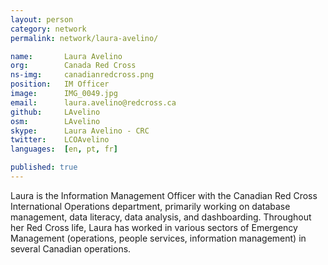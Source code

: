 ```yaml
---
layout: person
category: network
permalink: network/laura-avelino/

name:       Laura Avelino
org:        Canada Red Cross
ns-img:     canadianredcross.png
position:   IM Officer
image:      IMG_0049.jpg
email:      laura.avelino@redcross.ca
github:     LAvelino
osm:        LAvelino
skype:      Laura Avelino - CRC
twitter:    LCOAvelino
languages:  [en, pt, fr]

published: true
---
```


Laura is the Information Management Officer with the Canadian Red Cross International Operations department, primarily working on database management, data literacy, data analysis, and dashboarding. Throughout her Red Cross life, Laura has worked in various sectors of Emergency Management (operations, people services, information management) in several Canadian operations.
